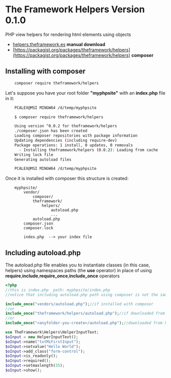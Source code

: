 # The Framework Helpers Version 0.1.0
PHP view helpers for rendering html elements using objects

* [helpers.theframework.es](http://helpers.theframework.es/) **manual download**
* [https://packagist.org/packages/theframework/helpers](https://packagist.org/packages/theframework/helpers) **composer**

## Installing with composer
```bash
    composer require theframework/helpers
```

Let's suppose you have your root folder **"myphpsite"** with an **index.php** file in it:
```bash
    PCALEX@MSI MINGW64 /d/temp/myphpsite

    $ composer require theframework/helpers

    Using version ^0.0.2 for theframework/helpers
    ./composer.json has been created
    Loading composer repositories with package information
    Updating dependencies (including require-dev)
    Package operations: 1 install, 0 updates, 0 removals
      - Installing theframework/helpers (0.0.2): Loading from cache
    Writing lock file
    Generating autoload files

    PCALEX@MSI MINGW64 /d/temp/myphpsite
```

Once it is installed with composer this structure is created:
```
    myphpsite/
        vendor/
            composer/
            theframework/
                helpers/
                    autoload.php
                    ...
            autoload.php
        composer.json
        composer.lock

        index.php  --> your index file
```

## Including autoload.php
The autoload.php file enables you to instantiate classes (in this case, helpers) using namespaces paths (the **use** operator) in place of
using **require**,**include**,**require_once**,**include_once** operators

```php
<?php
//this is index.php  path: myphpsite/index.php
//notice that including autoload.php path using composer is not the same as downloading the package. 

include_once("vendors/autoload.php");//if installed with composer
//or
include_once("theframework/helpers/autoload.php");//if downloaded from http://helpers.theframework.es/versions/
//or
include_once("<anyfolder-you-create>/autoload.php");//downloaded from https://github.com/eacevedof/prj_theframework_helpers/releases

use TheFramework\Helpers\HelperInputText;
$oInput = new HelperInputText();
$oInput->name("txtMiFirstInput");
$oInput->setvalue("Hello World");
$oInput->add_class("form-control");
$oInput->is_readonly();
$oInput->required();
$oInput->setmaxlength(35);
$oInput->show();

```
<!--
https://getcomposer.org/doc/04-schema.md#psr-0
-->